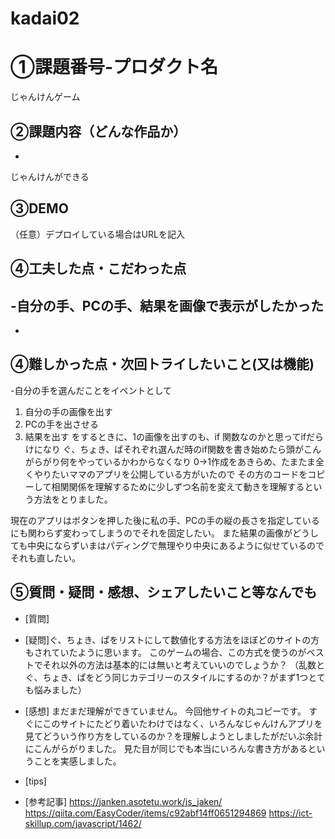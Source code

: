 # kadai02
# ①課題番号-プロダクト名
じゃんけんゲーム

## ②課題内容（どんな作品か）
-
じゃんけんができる

## ③DEMO
（任意）デプロイしている場合はURLを記入

## ④工夫した点・こだわった点
-自分の手、PCの手、結果を画像で表示がしたかった
-
-

## ④難しかった点・次回トライしたいこと(又は機能)
-自分の手を選んだことをイベントとして
1. 自分の手の画像を出す
2. PCの手を出させる
3. 結果を出す
をするときに、1の画像を出すのも、if 関数なのかと思ってifだらけになり
ぐ、ちょき、ぱそれぞれ選んだ時のif関数を書き始めたら頭がこんがらがり何をやっているかわからなくなり
0→1作成をあきらめ、たまたま全くやりたいママのアプリを公開している方がいたので
その方のコードをコピーして相関関係を理解するために少しずつ名前を変えて動きを理解するという方法をとりました。

現在のアプリはボタンを押した後に私の手、PCの手の縦の長さを指定しているにも関わらず変わってしまうのでそれを固定したい。
また結果の画像がどうしても中央にならずいまはパディングで無理やり中央にあるように似せているのでそれも直したい。


## ⑤質問・疑問・感想、シェアしたいこと等なんでも
- [質問]
- [疑問]ぐ、ちょき、ぱをリストにして数値化する方法をほぼどのサイトの方もされていたように思います。
このゲームの場合、この方式を使うのがベストでそれ以外の方法は基本的には無いと考えていいのでしょうか？
（乱数とぐ、ちょき、ぱをどう同じカテゴリーのスタイルにするのか？がまず1つとても悩みました）
- [感想]
まだまだ理解ができていません。
今回他サイトの丸コピーです。
すぐにこのサイトにたどり着いたわけではなく、いろんなじゃんけんアプリを見てどういう作り方をしているのか？を理解しようとしましたがだいぶ余計にこんがらがりました。
見た目が同じでも本当にいろんな書き方があるということを実感しました。

- [tips]
- [参考記事]
https://janken.asotetu.work/js_jaken/
https://qiita.com/EasyCoder/items/c92abf14ff0651294869
https://ict-skillup.com/javascript/1462/
